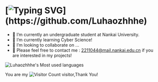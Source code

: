 # [![Typing SVG](https://readme-typing-svg.demolab.com?font=Fira+Code&pause=1000&width=435&lines=Hi%F0%9F%91%8B%2C+I'm+Luhaozhhhe!;Welcome+to+my+homepage!)](https://github.com/Luhaozhhhe)


- 🔭 I’m currently an undergraduate student at Nankai University.
- 🌱 I’m currently learning Cyber Science!
- 👯 I’m looking to collaborate on ...
- 🤔 Please feel free to contact me : 2211044@mail.nankai.edu.cn if you are interested in my projects!

![Luhaozhhhe's Most used languages](https://github-readme-stats.vercel.app/api/top-langs/?username=Luhaozhhhe&layout=compact&hide_border=true&langs_count=10)

You are my ![Visitor Count](https://profile-counter.glitch.me/Luhaozhhhe/count.svg) visitor,Thank You!

